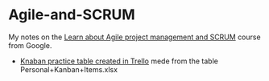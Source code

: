 # Agile-and-SCRUM
My notes on the [Learn about Agile project management and SCRUM](https://learndigital.withgoogle.com/digitalgarage/course/learn-about-agile-project-management-and-scrum) course from Google.
* [Knaban practice table created in Trello](https://trello.com/b/CUpEC7U5/kanban-practice) mede from the table Personal+Kanban+Items.xlsx
